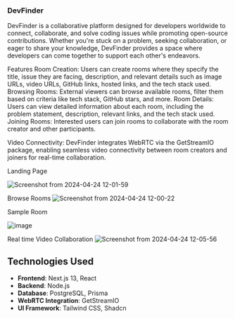 ### DevFinder

DevFinder is a collaborative platform designed for developers worldwide to connect, collaborate, and solve coding issues while promoting open-source contributions. Whether you're stuck on a problem, seeking collaboration, or eager to share your knowledge, DevFinder provides a space where developers can come together to support each other's endeavors.

Features
Room Creation: Users can create rooms where they specify the title, issue they are facing, description, and relevant details such as image URLs, video URLs, GitHub links, hosted links, and the tech stack used.
Browsing Rooms: External viewers can browse available rooms, filter them based on criteria like tech stack, GitHub stars, and more.
Room Details: Users can view detailed information about each room, including the problem statement, description, relevant links, and the tech stack used.
Joining Rooms: Interested users can join rooms to collaborate with the room creator and other participants.

Video Connectivity: DevFinder integrates WebRTC via the GetStreamIO package, enabling seamless video connectivity between room creators and joiners for real-time collaboration.

Landing Page

![Screenshot from 2024-04-24 12-01-59](https://github.com/isakshamkumar/DevFinder/assets/124489667/c1f6a96f-0acc-4c67-8725-4a976b8ffc93)

Browse Rooms
![Screenshot from 2024-04-24 12-00-22](https://github.com/isakshamkumar/DevFinder/assets/124489667/299e2ac8-ecf9-42d0-acc7-734a39e1c715)

Sample Room

![image](https://github.com/user-attachments/assets/f0066166-6530-4a20-838a-5a39fd32413e)


Real time Video Collaboration
![Screenshot from 2024-04-24 12-05-56](https://github.com/isakshamkumar/DevFinder/assets/124489667/7e790105-09fb-4558-96f7-a048a60fc914)


## Technologies Used

- **Frontend**: Next.js 13, React
- **Backend**: Node.js
- **Database**: PostgreSQL, Prisma
- **WebRTC Integration**: GetStreamIO
- **UI Framework**: Tailwind CSS, Shadcn





